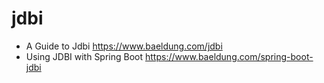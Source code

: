 # jdbi

* A Guide to Jdbi https://www.baeldung.com/jdbi
* Using JDBI with Spring Boot https://www.baeldung.com/spring-boot-jdbi

